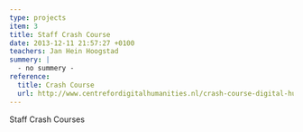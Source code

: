 ```yaml
---
type: projects
item: 3
title: Staff Crash Course
date: 2013-12-11 21:57:27 +0100
teachers: Jan Hein Hoogstad
summery: |
  - no summery - 
reference:
  title: Crash Course
  url: http://www.centrefordigitalhumanities.nl/crash-course-digital-humanities-2015/
---
```

Staff Crash Courses